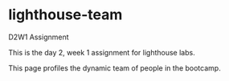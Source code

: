 lighthouse-team
===============

D2W1 Assignment

This is the day 2, week 1 assignment for lighthouse labs. 

This page profiles the dynamic team of people in the bootcamp. 
